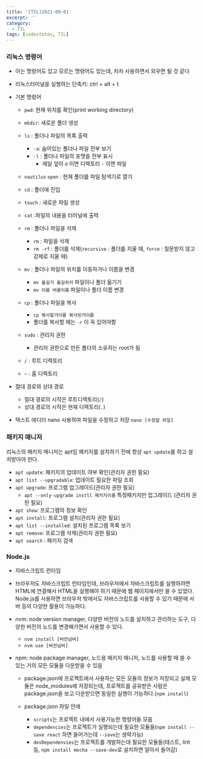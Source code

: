 ```yaml
---
title: '[TIL]2021-09-01'
excerpt: ''
category:
  - TIL
tags: [codestates, TIL]
---
```


### 리눅스 명령어

- 아는 명령어도 있고 모르는 명령어도 있는데, 차차 사용하면서 외우면 될 것 같다
- 리눅스터미널을 실행하는 단축키: ctrl + alt + t
- 기본 명령어

  - `pwd`: 현재 위치를 확인(print working directory)
  - `mkdir`: 새로운 폴더 생성
  - `ls` : 폴더나 파일의 목록 출력

    - `-a`: 숨어있는 폴더나 파일 전부 보기
    - `-l` : 폴더나 파일의 포맷을 전부 표시
      - 제일 앞이 `d` 이면 디렉토리 `-` 이면 파일

  - `nautilus` `open` : 현재 폴더를 파일 탐색기로 열기
  - `cd` : 폴더에 진입
  - `touch` : 새로운 파일 생성
  - `cat` :파일의 내용을 터미널에 출력
  - `rm` : 폴더나 파일을 삭제

    - `rm` : 파일을 삭제
    - `rm -rf` : 폴더를 삭제(`recursive` : 폴더를 지울 때, `force` : 질문받지 않고 강제로 지울 때)

  - `mv` : 폴더나 파일의 위치를 이동하거나 이름을 변경

    - `mv 옮길거 옮길위치` 파일이나 폴더 옮기기
    - `mv 이름 바꿀이름` 파일이나 폴더 이름 변경

  - `cp` : 폴더나 파일을 복사

    - `cp 복사할거이름 복사된거이름`
    - 폴더를 복사할 때는 `-r` 이 꼭 있어야함

  - `sudo` : 관리자 권한
    - 관리자 권한으로 만든 폴더의 소유자는 root가 됨
  - `/` : 루트 디렉토리
  - `~` : 홈 디렉토리

- 절대 경로와 상대 경로
  - 절대 경로의 시작은 루트디렉토리(`/`)
  - 상대 경로의 시작은 현재 디렉토리(`.`)
- 텍스트 에디터 nano 사용하여 파일을 수정하고 저장 `nano [수정할 파일]`

### 패키지 매니저

리눅스의 패키지 매니저는 apt임
패키지를 설치하기 전에 항상 `apt update`를 하고 설치받아야 한다.

- `apt update`: 패키지의 업데이트 여부 확인(관리자 권한 필요)
- `apt list --upgradable`: 업데이트 필요한 파일 조회
- `apt upgrade`: 프로그램 업그레이드(관리자 권한 필요)
  - `apt --only-upgrade instll 패키지이름` 특정패키지만 업그레이드 (관리자 권한 필요)
- `apt show`: 프로그램의 정보 확인
- `apt install`: 프로그램 설치(관리자 권한 필요)
- `apt list --installed`: 설치된 프로그램 목록 보기
- `apt remove`: 프로그램 삭제(관리자 권한 필요)
- `apt search` : 패키지 검색

### Node.js

- 자바스크립트 런타임
- 브라우저도 자바스크립트 런타임인데, 브라우저에서 자바스크립트를 실행하려면 HTML에 연결해서 HTML을 실행해야 하기 때문에 웹 페이지에서만 쓸 수 있었다. Node.js를 사용하면 브라우저 밖에서도 자바스크립트를 사용할 수 있기 때문에 서버 등의 다양한 활용이 가능하다.
- nvm: node version manager, 다양한 버전의 노드를 설치하고 관리하는 도구, 다양한 버전의 노드를 변경해가면서 사용할 수 있다.
  - `nvm install [버전넘버]`
  - `nvm use [버전넘버]`
- npm: node package manager, 노드용 패키지 매니저, 노드를 사용할 때 쓸 수 있는 거의 모든 모듈을 다운받을 수 있음

  - package.json에 프로젝트에서 사용하는 모든 모듈의 정보가 저장되고 실제 모듈은 node_modules에 저장되는데, 프로젝트를 공유받은 사람은 package.json을 보고 다운받으면 동일한 실행이 가능하다.(`npm install`)
  - package.json 파일 안에

    - `scripts`는 프로젝트 내에서 사용가능한 명령어들 모음
    - `dependencies`는 프로젝트가 실행되는데 필요한 모듈들(`npm install --save react` 하면 들어가는데 `--save`는 생략가능)
    - `devDependenvies`는 프로젝트를 개발하는데 필요한 모듈들(테스트, lint 등, `npm install mocha --save-dev`로 설치하면 알아서 들어감)
